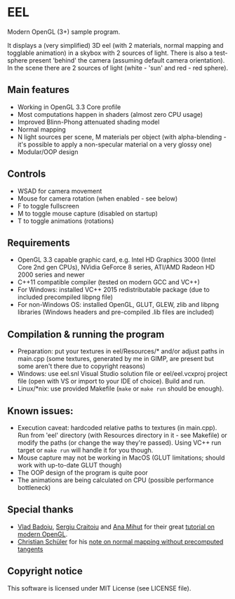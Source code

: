 # EEL
Modern OpenGL (3+) sample program.

It displays a (very simplified) 3D eel (with 2 materials, normal mapping and togglable animation) in a skybox with 2 sources of light.
There is also a test-sphere present 'behind' the camera (assuming default camera orientation).
In the scene there are 2 sources of light (white - 'sun' and red - red sphere).

## Main features
* Working in OpenGL 3.3 Core profile
* Most computations happen in shaders (almost zero CPU usage)
* Improved Blinn-Phong attenuated shading model
* Normal mapping
* N light sources per scene, M materials per object (with alpha-blending - it's possible to apply a non-specular material on a very glossy one)
* Modular/OOP design

## Controls
* WSAD for camera movement
* Mouse for camera rotation (when enabled - see below)
* F to toggle fullscreen
* M to toggle mouse capture (disabled on startup)
* T to toggle animations (rotations)

## Requirements
* OpenGL 3.3 capable graphic card, e.g. Intel HD Graphics 3000 (Intel Core 2nd gen CPUs), NVidia GeForce 8 series, ATI/AMD Radeon HD 2000 series and newer
* C++11 compatible compiler (tested on modern GCC and VC++)
* For Windows: installed VC++ 2015 redistributable package (due to included precompiled libpng file)
* For non-Windows OS: installed OpenGL, GLUT, GLEW, zlib and libpng libraries (Windows headers and pre-compiled .lib files are included)

## Compilation & running the program
* Preparation: put your textures in eel/Resources/* and/or adjust paths in main.cpp (some textures, generated by me in GIMP, are present but some aren't there due to copyright reasons)
* Windows: use eel.snl Visual Studio solution file or eel/eel.vcxproj project file (open with VS or import to your IDE of choice). Build and run.
* Linux/*nix: use provided Makefile (`make` or `make run` should be enough).

## Known issues:
* Execution caveat: hardcoded relative paths to textures (in main.cpp). Run from 'eel' directory (with Resources directory in it - see Makefile) or modify the paths (or change the way they're passed). Using VC++ run target or `make run` will handle it for you though.
* Mouse capture may not be working in MacOS (GLUT limitations; should work with up-to-date GLUT though)
* The OOP design of the program is quite poor
* The animations are being calculated on CPU (possible performance bottleneck)

## Special thanks
* [Vlad Badoiu](http://in2gpu.com/author/vlad-badoiu/), [Sergiu Craitoiu](http://in2gpu.com/author/sergiu-craitoiu/) and [Ana Mihut](http://in2gpu.com/author/ana-mihut/) for their great [tutorial on modern OpenGL](http://in2gpu.com/opengl-3/).
* [Christian Schüler](http://www.thetenthplanet.de/about) for his [note on normal mapping without precomputed tangents](http://www.thetenthplanet.de/archives/1180)

## Copyright notice
This software is licensed under MIT License (see LICENSE file).